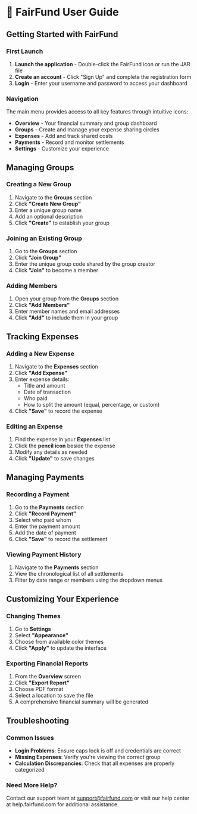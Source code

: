# 📘 FairFund User Guide

## Getting Started with FairFund

### First Launch
1. **Launch the application** - Double-click the FairFund icon or run the JAR file
2. **Create an account** - Click "Sign Up" and complete the registration form
3. **Login** - Enter your username and password to access your dashboard

### Navigation
The main menu provides access to all key features through intuitive icons:
- **Overview** - Your financial summary and group dashboard
- **Groups** - Create and manage your expense sharing circles
- **Expenses** - Add and track shared costs
- **Payments** - Record and monitor settlements
- **Settings** - Customize your experience

## Managing Groups

### Creating a New Group
1. Navigate to the **Groups** section
2. Click **"Create New Group"**
3. Enter a unique group name
4. Add an optional description
5. Click **"Create"** to establish your group

### Joining an Existing Group
1. Go to the **Groups** section
2. Click **"Join Group"**
3. Enter the unique group code shared by the group creator
4. Click **"Join"** to become a member

### Adding Members
1. Open your group from the **Groups** section
2. Click **"Add Members"**
3. Enter member names and email addresses
4. Click **"Add"** to include them in your group

## Tracking Expenses

### Adding a New Expense
1. Navigate to the **Expenses** section
2. Click **"Add Expense"**
3. Enter expense details:
   - Title and amount
   - Date of transaction
   - Who paid
   - How to split the amount (equal, percentage, or custom)
4. Click **"Save"** to record the expense

### Editing an Expense
1. Find the expense in your **Expenses** list
2. Click the **pencil icon** beside the expense
3. Modify any details as needed
4. Click **"Update"** to save changes

## Managing Payments

### Recording a Payment
1. Go to the **Payments** section
2. Click **"Record Payment"**
3. Select who paid whom
4. Enter the payment amount
5. Add the date of payment
6. Click **"Save"** to record the settlement

### Viewing Payment History
1. Navigate to the **Payments** section
2. View the chronological list of all settlements
3. Filter by date range or members using the dropdown menus

## Customizing Your Experience

### Changing Themes
1. Go to **Settings**
2. Select **"Appearance"**
3. Choose from available color themes
4. Click **"Apply"** to update the interface

### Exporting Financial Reports
1. From the **Overview** screen
2. Click **"Export Report"**
3. Choose PDF format
4. Select a location to save the file
5. A comprehensive financial summary will be generated

## Troubleshooting

### Common Issues
- **Login Problems**: Ensure caps lock is off and credentials are correct
- **Missing Expenses**: Verify you're viewing the correct group
- **Calculation Discrepancies**: Check that all expenses are properly categorized

### Need More Help?
Contact our support team at support@fairfund.com or visit our help center at help.fairfund.com for additional assistance.